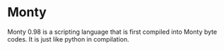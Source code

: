 # Monty

Monty 0.98 is a scripting language that is first compiled into Monty byte codes.
It is just like python in compilation.

